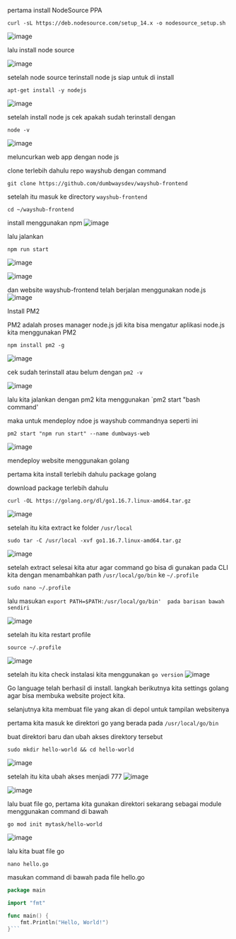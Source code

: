 
pertama install NodeSource PPA  

```shell
curl -sL https://deb.nodesource.com/setup_14.x -o nodesource_setup.sh
```
![image](https://user-images.githubusercontent.com/56806850/202332468-0313d603-eea2-4caa-85b9-3535a431fb1b.png)

lalu install node source 

![image](https://user-images.githubusercontent.com/56806850/202332146-0faa0166-6862-41d6-a02f-d2e77d29d3a8.png)


setelah node source terinstall node js siap untuk di install

```shell
apt-get install -y nodejs
```

![image](https://user-images.githubusercontent.com/56806850/202332814-10a376ba-c04d-4ceb-9764-8ba752509336.png)


setelah install node js cek apakah sudah terinstall dengan 

```shell
node -v 
```
![image](https://user-images.githubusercontent.com/56806850/202333137-98caf8b3-4e6d-4771-ad88-aeebed6f65f7.png)


meluncurkan web app dengan node js

clone terlebih dahulu repo wayshub dengan command 

```shell
git clone https://github.com/dumbwaysdev/wayshub-frontend
```

setelah itu masuk ke directory `wayshub-frontend`

```shell
cd ~/wayshub-frontend
```

install menggunakan npm
![image](https://user-images.githubusercontent.com/56806850/202339623-08412346-bc09-4a6d-ac64-8fd6196195cb.png)


lalu jalankan 
```shell
npm run start
```

![image](https://user-images.githubusercontent.com/56806850/202355989-c952a02e-a8d9-46a4-accc-04c100cf608c.png)

![image](https://user-images.githubusercontent.com/56806850/202355971-0909306a-f08f-4840-a90b-8e22faaec144.png)



dan website wayshub-frontend telah berjalan menggunakan node.js
![image](https://user-images.githubusercontent.com/56806850/202340094-0dc7c736-343e-4c44-a7dd-9ef5f047257b.png)


Install PM2

PM2 adalah proses manager node.js jdi kita bisa mengatur aplikasi node.js kita menggunakan PM2


```shell
npm install pm2 -g
```
![image](https://user-images.githubusercontent.com/56806850/202356496-c5cd4c5d-f386-49dc-9303-b2011b74d2a3.png)


cek sudah terinstall atau belum  dengan `pm2 -v`

![image](https://user-images.githubusercontent.com/56806850/202356663-3037955f-e18b-4835-be68-3ac27b832d60.png)


lalu kita jalankan dengan pm2
kita menggunakan `pm2 start "bash command'

maka untuk mendeploy ndoe js wayshub commandnya seperti ini 

```shell
pm2 start "npm run start" --name dumbways-web
```

![image](https://user-images.githubusercontent.com/56806850/202361753-41981119-08c4-408a-9408-f670b519f880.png)


mendeploy website menggunakan golang

pertama kita install terlebih dahulu package golang

download package terlebih dahulu

```shell
curl -OL https://golang.org/dl/go1.16.7.linux-amd64.tar.gz
```
![image](https://user-images.githubusercontent.com/56806850/202364574-d8fd501b-f974-469a-9e4a-313682f45660.png)

setelah itu kita extract ke folder `/usr/local`

```shell
sudo tar -C /usr/local -xvf go1.16.7.linux-amd64.tar.gz
```
![image](https://user-images.githubusercontent.com/56806850/202364899-cb475e27-abd0-4e47-879d-7b5da745ea14.png)

setelah extract selesai kita atur agar command go bisa di gunakan pada CLI kita dengan menambahkan path `/usr/local/go/bin` ke `~/.profile`

```shell
sudo nano ~/.profile 
```

lalu masukan `export PATH=$PATH:/usr/local/go/bin'  pada barisan bawah sendiri`

![image](https://user-images.githubusercontent.com/56806850/202366142-9d715f7b-2ed3-4870-ab8a-baa0d2a6d594.png)

setelah itu kita restart profile 
```shell
source ~/.profile
```
![image](https://user-images.githubusercontent.com/56806850/202366552-50d5b1b4-b44f-4219-a820-8b53cd8da2be.png)




setelah itu kita check instalasi kita menggunakan `go version`
![image](https://user-images.githubusercontent.com/56806850/202366640-68a98c42-4038-4013-b332-923a3daa0941.png)

Go language telah berhasil di install. langkah berikutnya kita settings golang agar bisa membuka website project kita.

selanjutnya kita membuat file yang akan di depol untuk tampilan websitenya

pertama kita masuk ke direktori go yang berada pada `/usr/local/go/bin`

buat direktori baru dan ubah akses direktory tersebut

```shell
sudo mkdir hello-world && cd hello-world
```

![image](https://user-images.githubusercontent.com/56806850/202369924-a6b6d744-8946-4c4b-bf24-d6b3e6de9dfc.png)

setelah itu kita ubah akses menjadi 777
![image](https://user-images.githubusercontent.com/56806850/202371654-262b5bcb-8748-4688-81e2-13589382f8a8.png)

![image](https://user-images.githubusercontent.com/56806850/202371672-d99bb74e-8c35-456c-9c5d-de53b592eadd.png)


lalu buat file go, pertama kita gunakan direktori sekarang sebagai module menggunakan command di bawah 

```shell 
go mod init mytask/hello-world
```
![image](https://user-images.githubusercontent.com/56806850/202371769-16549608-b75c-4775-a775-27c2a8493025.png)

lalu kita buat file go

```shell
nano hello.go
```

masukan command di bawah pada file hello.go

```go
package main

import "fmt"

func main() {
    fmt.Println("Hello, World!")
}```







